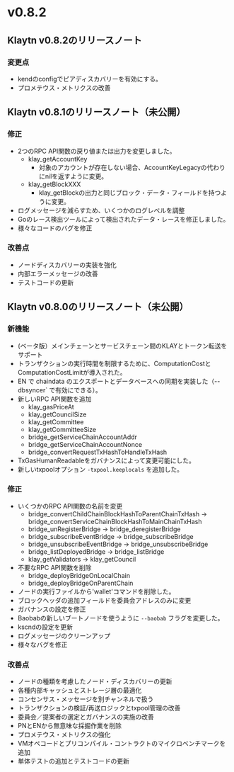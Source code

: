 # v0.8.2

## Klaytn v0.8.2のリリースノート

### 変更点<a id="changes"></a>

- kendのconfigでピアディスカバリーを有効にする。
- プロメテウス・メトリクスの改善

## Klaytn v0.8.1のリリースノート（未公開）

### 修正<a id="fixes"></a>

- 2つのRPC API関数の戻り値または出力を変更しました。
  - klay_getAccountKey
    - 対象のアカウントが存在しない場合、AccountKeyLegacyの代わりにnilを返すように変更。
  - klay_getBlockXXX
    - klay_getBlockの出力と同じブロック・データ・フィールドを持つように変更。
- ログメッセージを減らすため、いくつかのログレベルを調整
- Goのレース検出ツールによって検出されたデータ・レースを修正しました。
- 様々なコードのバグを修正

### 改善点<a id="improvements"></a>

- ノードディスカバリーの実装を強化
- 内部エラーメッセージの改善
- テストコードの更新

## Klaytn v0.8.0のリリースノート（未公開）

### 新機能<a id="new-features"></a>

- (ベータ版）メインチェーンとサービスチェーン間のKLAYとトークン転送をサポート
- トランザクションの実行時間を制限するために、ComputationCostとComputationCostLimitが導入された。
- EN で chaindata のエクスポートとデータベースへの同期を実装した（--dbsyncer\` で有効にできる）。
- 新しいRPC API関数を追加
  - klay_gasPriceAt
  - klay_getCouncilSize
  - klay_getCommittee
  - klay_getCommitteeSize
  - bridge_getServiceChainAccountAddr
  - bridge_getServiceChainAccountNonce
  - bridge_convertRequestTxHashToHandleTxHash
- TxGasHumanReadableをガバナンスによって変更可能にした。
- 新しいtxpoolオプション `-txpool.keeplocals` を追加した。

### 修正<a id="fixes"></a>

- いくつかのRPC API関数の名前を変更
  - bridge_convertChildChainBlockHashToParentChainTxHash -> bridge_convertServiceChainBlockHashToMainChainTxHash
  - bridge_unRegisterBridge -> bridge_deregisterBridge
  - bridge_subscribeEventBridge -> bridge_subscribeBridge
  - bridge_unsubscribeEventBridge -> bridge_unsubscribeBridge
  - bridge_listDeployedBridge -> bridge_listBridge
  - klay_getValidators -> klay_getCouncil
- 不要なRPC API関数を削除
  - bridge_deployBridgeOnLocalChain
  - bridge_deployBridgeOnParentChain
- ノードの実行ファイルから'wallet'コマンドを削除した。
- ブロックヘッダの追加フィールドを委員会アドレスのみに変更
- ガバナンスの設定を修正
- Baobabの新しいブートノードを使うように `--baobab` フラグを変更した。
- kscndの設定を更新
- ログメッセージのクリーンアップ
- 様々なバグを修正

### 改善点<a id="improvements"></a>

- ノードの種類を考慮したノード・ディスカバリーの更新
- 各種内部キャッシュとストレージ層の最適化
- コンセンサス・メッセージを別チャンネルで扱う
- トランザクションの検証/再送ロジックとtxpool管理の改善
- 委員会／提案者の選定とガバナンスの実施の改善
- PNとENから無意味な採掘作業を削除
- プロメテウス・メトリクスの強化
- VMオペコードとプリコンパイル・コントラクトのマイクロベンチマークを追加
- 単体テストの追加とテストコードの更新
